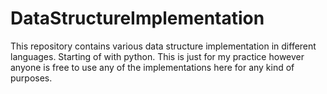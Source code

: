 # DataStructureImplementation

This repository contains various data structure implementation in different languages. Starting of with python. This is just for my practice however anyone is free to use any of the implementations here for any kind of purposes.
